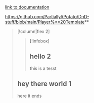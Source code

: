 [link to documentation](https://publish.obsidian.md/slrvb-docs/ITS+Theme/Callout+Adjustments#Sizing)

https://github.com/PartiallyAPotato/DnD-stuff/blob/main/Player%**20Template**

>[!column|flex 2]
>> [!infobox]
>> ## hello 2
>> this is a tesst
>
>## hey there world 1
>here it ends
